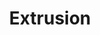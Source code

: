 ---
title: Extrusion
eleventyNavigation:
  title: Extrusion
  key: dg_3d_extrusion
  parent: dg_3d
  order: 4
layout: "../de/3d/04-extrusion.md"
---